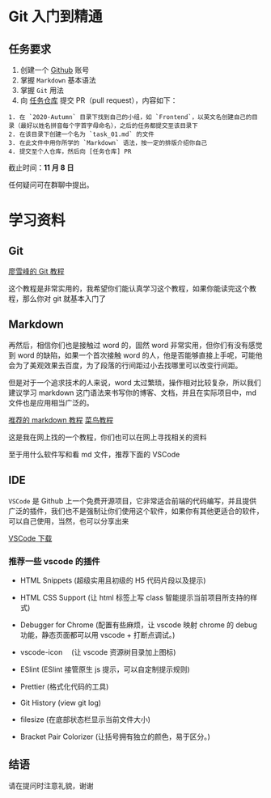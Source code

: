 # Git 入门到精通

## 任务要求

1. 创建一个 [Github](https://github.com) 账号
2. 掌握 `Markdown` 基本语法
3. 掌握 `Git` 用法
4. 向 [任务仓库](https://github.com/TECHF5VE/TechMap-Works) 提交 PR（pull request），内容如下：

```
1. 在 `2020-Autumn` 目录下找到自己的小组，如 `Frontend`，以英文名创建自己的目录（最好以姓名拼音每个字首字母命名），之后的任务都提交至该目录下
2. 在该目录下创建一个名为 `task_01.md` 的文件
3. 在此文件中用你所学的 `Markdown` 语法，按一定的排版介绍你自己
4. 提交至个人仓库，然后向 [任务仓库] PR
```

截止时间：**11 月 8 日**

任何疑问可在群聊中提出。

# 学习资料

## Git

[廖雪峰的 Git 教程](https://www.liaoxuefeng.com/wiki/896043488029600)

这个教程是非常实用的，我希望你们能认真学习这个教程，如果你能读完这个教程，那么你对 git 就基本入门了

## Markdown

再然后，相信你们也是接触过 word 的，固然 word 非常实用，但你们有没有感觉到 word 的缺陷，如果一个首次接触 word 的人，他是否能够直接上手呢，可能他会为了美观效果去百度，为了段落的行间距过小去找哪里可以改变行间距。

但是对于一个追求技术的人来说，word 太过繁琐，操作相对比较复杂，所以我们建议学习 markdown 这门语法来书写你的博客、文档，并且在实际项目中，md 文件也是应用相当广泛的。

[推荐的 markdown 教程](https://www.jianshu.com/p/191d1e21f7ed)
[菜鸟教程](https://www.runoob.com/markdown/md-tutorial.html)

这是我在网上找的一个教程，你们也可以在网上寻找相关的资料

至于用什么软件写和看 md 文件，推荐下面的 VSCode

## IDE

`VSCode` 是 Github 上一个免费开源项目，它非常适合前端的代码编写，并且提供广泛的插件，我们也不是强制让你们使用这个软件，如果你有其他更适合的软件，可以自己使用，当然，也可以分享出来

[VSCode 下载](https://code.visualstudio.com/)

### 推荐一些 vscode 的插件

- HTML Snippets (超级实用且初级的 H5 代码片段以及提示)

- HTML CSS Support (让 html 标签上写 class 智能提示当前项目所支持的样式)

- Debugger for Chrome (配置有些麻烦，让 vscode 映射 chrome 的 debug 功能，静态页面都可以用 vscode + 打断点调试。)

- vscode-icon 　(让 vscode 资源树目录加上图标)

- ESlint (ESlint 接管原生 js 提示，可以自定制提示规则)

- Prettier (格式化代码的工具)

- Git History (view git log)

- filesize (在底部状态栏显示当前文件大小)

- Bracket Pair Colorizer (让括号拥有独立的颜色，易于区分。)

## 结语

请在提问时注意礼貌，谢谢
